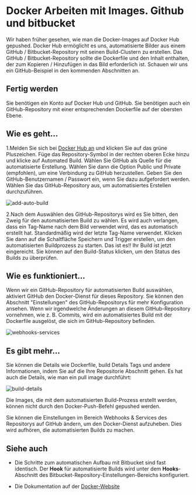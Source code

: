 # Docker Arbeiten mit Images. Github und bitbucket

Wir haben früher gesehen, wie man die Docker-Images auf Docker Hub gepushed. Docker Hub ermöglicht es uns, automatisierte Bilder aus einem GitHub / Bitbucket-Repository mit seinen Build-Clustern zu erstellen. Das GitHub / Bitbucket-Repository sollte die Dockerfile und den Inhalt enthalten, der zum Kopieren / Hinzufügen in das Bild erforderlich ist. Schauen wir uns ein GitHub-Beispiel in den kommenden Abschnitten an.

## Fertig werden

Sie benötigen ein Konto auf Docker Hub und GitHub. Sie benötigen auch ein GitHub-Repository mit einer entsprechenden Dockerfile auf der obersten Ebene.

## Wie es geht…

1.Melden Sie sich bei [Docker Hub an](https://hub.docker.com/) und klicken Sie auf das grüne Pluszeichen. Füge das Repository-Symbol in der rechten oberen Ecke hinzu und klicke auf Automated Build. Wählen Sie GitHub als Quelle für die automatisierte Erstellung. Wählen Sie dann die Option Public und Private (empfohlen), um eine Verbindung zu GitHub herzustellen. Geben Sie den GitHub-Benutzernamen / Passwort ein, wenn Sie dazu aufgefordert werden. Wählen Sie das GitHub-Repository aus, um automatisiertes Erstellen durchzuführen.

![add-auto-build](https://www.packtpub.com/graphics/9781788297615/graphics/4862OS_03_15.jpg)

2.Nach dem Auswählen des GitHub-Repositorys wird es Sie bitten, den Zweig für den automatisierten Build zu wählen. Es wird auch verlangen, dass ein Tag-Name nach dem Bild verwendet wird, das es automatisch erstellt hat. Standardmäßig wird der letzte Tag-Name verwendet. Klicken Sie dann auf die Schaltfläche Speichern und Trigger erstellen, um den automatisierten Buildprozess zu starten. Das ist es!! Ihr Build ist jetzt eingereicht. Sie können auf den Build-Status klicken, um den Status des Builds zu überprüfen.

## Wie es funktioniert…

Wenn wir ein GitHub-Repository für automatisierten Build auswählen, aktiviert GitHub den Docker-Dienst für dieses Repository. Sie können den Abschnitt "Einstellungen" des GitHub-Repositorys für mehr Konfiguration ansehen. Wenn wir irgendwelche Änderungen an diesem GitHub-Repository vornehmen, wie z. B. Commits, wird ein automatisiertes Build mit der Dockerfile ausgelöst, die sich im GitHub-Repository befinden.

![webhooks-services](https://www.packtpub.com/graphics/9781788297615/graphics/4862OS_03_16.jpg)

## Es gibt mehr…

Sie können die Details wie Dockerfile, build Details Tags und andere Informationen, indem Sie auf die Ihre Repositorie Abschnitt gehen. Es hat auch die Details, wie man ein pull image durchführt:

![build-details](https://www.packtpub.com/graphics/9781788297615/graphics/4862OS_03_17.jpg)

Die Images, die mit dem automatisierten Build-Prozess erstellt werden, können nicht durch den Docker-Push-Befehl gepushed werden.

Sie können die Einstellungen im Bereich Webhooks & Services des Repositorys auf GitHub ändern, um den Docker-Dienst aufzuheben. Dies wird aufhören, die automatisierten Builds zu machen.

## Siehe auch

* Die Schritte zum automatischen Aufbau mit Bitbucket sind fast identisch. Der **Hook** für automatisierte Builds wird unter dem **Hooks**-Abschnitt des Bitbucket-Repository-Einstellungen-Bereichs konfiguriert.

* Die Dokumentation auf der [Docker-Website](https://docs.docker.com/docker-hub/builds/)